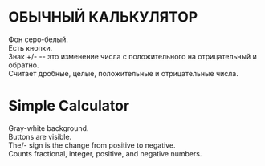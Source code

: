 # ОБЫЧНЫЙ КАЛЬКУЛЯТОР <br>
Фон серо-белый. <br> 
Есть кнопки. <br> 
Знак +/-  -- это изменение числа с положительного на отрицательный и обратно. <br>
Считает дробные, целые, положительные и отрицательные числа. <br>
# Simple Calculator
Gray-white background. <br>
Buttons are visible. <br>
The/- sign is the change from positive to negative. <br>
Counts fractional, integer, positive, and negative numbers. <br>


